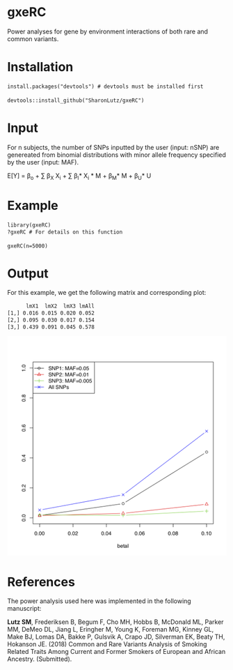 # gxeRC
Power analyses for gene by environment interactions of both rare and common variants.

# Installation
```
install.packages("devtools") # devtools must be installed first

devtools::install_github("SharonLutz/gxeRC")
```

# Input
For n subjects, the number of SNPs inputted by the user (input: nSNP) are genereated from binomial distributions with minor allele frequency specified by the user (input: MAF). 

E\[Y\] = &beta;<sub>o</sub> + &sum; &beta;<sub>X</sub> X<sub>i</sub> + &sum; &beta;<sub>I</sub>* X<sub>i</sub> * M + &beta;<sub>M</sub>* M + &beta;<sub>U</sub>* U 

# Example


```
library(gxeRC)
?gxeRC # For details on this function

gxeRC(n=5000)
```

# Output
For this example, we get the following matrix and corresponding plot:

```
      lmX1  lmX2  lmX3 lmAll
[1,] 0.016 0.015 0.020 0.052
[2,] 0.095 0.030 0.017 0.154
[3,] 0.439 0.091 0.045 0.578
```
<img src="https://github.com/SharonLutz/gxeRC/blob/master/gxeRC.png" width="600">

# References
The power analysis used here was implemented in the following manuscript: <br/>

**Lutz SM**, Frederiksen B, Begum F, Cho MH, Hobbs B, McDonald ML, Parker
MM, DeMeo DL, Jiang L, Eringher M, Young K, Foreman MG, Kinney GL,
Make BJ, Lomas DA, Bakke P, Gulsvik A, Crapo JD, Silverman EK, Beaty
TH, Hokanson JE. (2018) Common and Rare Variants Analysis of Smoking
Related Traits Among Current and Former Smokers of European and
African Ancestry.  (Submitted).
